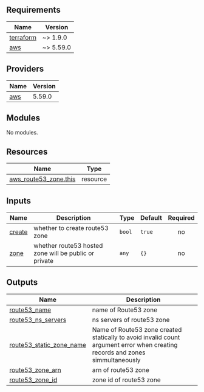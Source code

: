 <!-- BEGIN_TF_DOCS -->
## Requirements

| Name | Version |
|------|---------|
| <a name="requirement_terraform"></a> [terraform](#requirement\_terraform) | ~> 1.9.0 |
| <a name="requirement_aws"></a> [aws](#requirement\_aws) | ~> 5.59.0 |

## Providers

| Name | Version |
|------|---------|
| <a name="provider_aws"></a> [aws](#provider\_aws) | 5.59.0 |

## Modules

No modules.

## Resources

| Name | Type |
|------|------|
| [aws_route53_zone.this](https://registry.terraform.io/providers/hashicorp/aws/latest/docs/resources/route53_zone) | resource |

## Inputs

| Name | Description | Type | Default | Required |
|------|-------------|------|---------|:--------:|
| <a name="input_create"></a> [create](#input\_create) | whether to create route53 zone | `bool` | `true` | no |
| <a name="input_zone"></a> [zone](#input\_zone) | whether route53 hosted zone will be public or private | `any` | `{}` | no |

## Outputs

| Name | Description |
|------|-------------|
| <a name="output_route53_name"></a> [route53\_name](#output\_route53\_name) | name of Route53 zone |
| <a name="output_route53_ns_servers"></a> [route53\_ns\_servers](#output\_route53\_ns\_servers) | ns servers of route53 zone |
| <a name="output_route53_static_zone_name"></a> [route53\_static\_zone\_name](#output\_route53\_static\_zone\_name) | Name of Route53 zone created statically to avoid invalid count argument error when creating records and zones simmultaneously |
| <a name="output_route53_zone_arn"></a> [route53\_zone\_arn](#output\_route53\_zone\_arn) | arn of route53 zone |
| <a name="output_route53_zone_id"></a> [route53\_zone\_id](#output\_route53\_zone\_id) | zone id of route53 zone |
<!-- END_TF_DOCS -->
